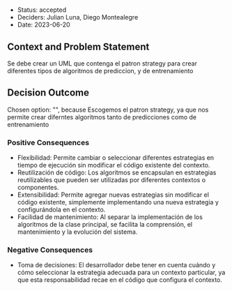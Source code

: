# 

* Status: accepted
* Deciders: Julian Luna, Diego Montealegre
* Date: 2023-06-20

## Context and Problem Statement

Se debe crear un UML que contenga el patron strategy para crear diferentes tipos de algoritmos de prediccion, y de entrenamiento

## Decision Outcome

Chosen option: "", because Escogemos el patron strategy, ya que nos permite crear diferntes algoritmos tanto de predicciones como de entrenamiento

### Positive Consequences

* Flexibilidad: Permite cambiar o seleccionar diferentes estrategias en tiempo de ejecución sin modificar el código existente del contexto.
* Reutilización de código: Los algoritmos se encapsulan en estrategias reutilizables que pueden ser utilizadas por diferentes contextos o componentes.
* Extensibilidad: Permite agregar nuevas estrategias sin modificar el código existente, simplemente implementando una nueva estrategia y configurándola en el contexto.
* Facilidad de mantenimiento: Al separar la implementación de los algoritmos de la clase principal, se facilita la comprensión, el mantenimiento y la evolución del sistema.

### Negative Consequences

* Toma de decisiones: El desarrollador debe tener en cuenta cuándo y cómo seleccionar la estrategia adecuada para un contexto particular, ya que esta responsabilidad recae en el código que configura el contexto.
